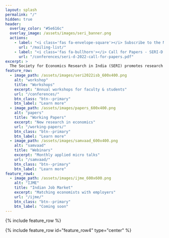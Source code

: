 ```yaml
---
layout: splash
permalink: "/"
hidden: true
header:
  overlay_color: "#5e616c"
  overlay_image: /assets/images/seri_banner.png
  actions:
    - label: "<i class='fas fa-envelope-square'></i> Subscribe to the Mailing List"
      url: "/mailing-list/"
    - label: "<i class='fas fa-bullhorn'></i> Call for Papers - SERI-D Conference 2022"
      url: "/conferences/seri-d-2022-call-for-papers.pdf"
excerpt: >
  The Society for Economics Research in India (SERI) promotes research collaboration, intellectual exchange and critique among economists in India. 
feature_row:
  - image_path: /assets/images/seri2022isb_600x400.png
    alt: "workshop"
    title: "Workshops"
    excerpt: "Annual workshops for faculty & students"
    url: "/conferences/"
    btn_class: "btn--primary"
    btn_label: "Learn more"
  - image_path: /assets/images/papers_600x400.png
    alt: "papers"
    title: "Working Papers"
    excerpt: "New research in economics"
    url: "/working-papers/"
    btn_class: "btn--primary"
    btn_label: "Learn more"
  - image_path: /assets/images/samvaad_600x400.png
    alt: "samvaad"
    title: "Webinars"
    excerpt: "Monthly applied micro talks"
    url: "/samvaad/"
    btn_class: "btn--primary"
    btn_label: "Learn more"  
feature_row4:    
  - image_path: /assets/images/ijme_600x600.png
    alt: "IJME"
    title: "Indian Job Market"
    excerpt: "Matching economists with employers"
    url: "/ijme/"
    btn_class: "btn--primary"
    btn_label: "Coming soon"      
---
```


{% include feature_row %}

{% include feature_row id="feature_row4" type="center" %}